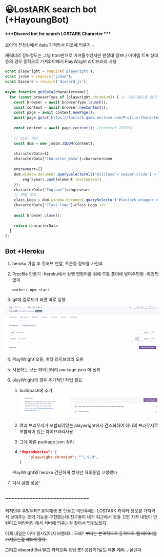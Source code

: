 # 😀LostARK search bot (+HayoungBot)
####  ***Discord bot for search LOSTARK Character ***



로아의 전정실에서 data 가져와서 디코에 띄우기 -

캐릭터의 정보정도는 그냥 html만으로 가져올수있지만 원정대 정보나 아이템 트포 상태 등의 경우 동적으로 가져와야해서 PlayWright 라이브러리 사용



```javascript
const playwright = require('playwright');
const jsdom = require("jsdom");
const Discord = require('discord.js')

async function getData(charactername){
  for (const browserType of [playwright.chromium]) { // 크로니움으로 열기
    const browser = await browserType.launch();
    const context = await browser.newContext();
    const page = await context.newPage();
    await page.goto(`https://lostark.game.onstove.com/Profile/Character/${charactername}`)//사이트
    
    const content = await page.content(); //content 가져오기

    // html 리더
    const dom = new jsdom.JSDOM(content);

    characterData={}
    characterData["Character_Name"]=charactername

    engravearr=[]
    dom.window.document.querySelectorAll("ul[class^='swiper-slide'] > li > span").forEach(element => {
        engravearr.push(element.textContent)
    });
    characterData["Engrave"]=engravearr
    // 직업 로고
    class_Logo = dom.window.document.querySelector("#lostark-wrapper > div > main > div > div.profile-character-info > img")
    characterData['Class_Logo']=class_Logo.src

    await browser.close();

    return characterData
  }
};
```





## Bot +Heroku 

1. heroku 가입 후 깃허브 연결, 토큰등 정보를 가린후

2. Procfile 만들기 -heroku에서 실행 명령어를 위해 루트 폴더에 넣어두면됨 -확장명 없이

   ```
   worker: npm start
   
   ```

3.  git에 업로드가 되면 바로 실행

   <img src="README.assets/image-20211109153238232.png" alt="image-20211102093937334" width="800" /> 

4.  PlayWright 오류, 여타 라이브러리 오류

   1.  사용하는 모든 라이브러리 package.json 에 정리

   2. playWright의 경우 추가적인 작업 필요 

      1. buildpack에 추가 <img src="README.assets/image-20211109153747420.png" alt="buildpack" width="800" />

      2. 여러 브라우저가 포함되어있는 playwright에서 간소화하여  하나의 브라우저로 포함되어 있는 라이브러리사용

      3. 그에 따른 package.json 정리

      4. ```json
         "dependencies": {
             "playwright-chromium": "^1.9.0",
         }
         ```

      PlayWright와 heroku  간단하게 썼지만 하루종일 고생했다 .

5.  다시 실행 성공! 

   

   

   ## ----------------------------

   저저번주 주말부터? 음악재생 봇 만들고 이번주에는 LOSTARK 캐릭터 정보를 가져와서 보여주는 봇의 기능을 구현했는데 친구들이 내가 퇴근해서 봇을 끄면 자꾸 내봇이 안된다고 머라머라 해서 서버에 띄우는걸 찾아서 띄워보았다. 

   이제 내일은 아마 행사있어서 바쁠테니 모레? ~~부터는 본격적으로 동적으로 웹 데이터를 가져오는걸 해봐야겠다.~~

   ~~그리고 discord Bot 말고 카카오톡 응답 봇? 응답기?로도 해볼 계획 .. 설렌다~~

   
